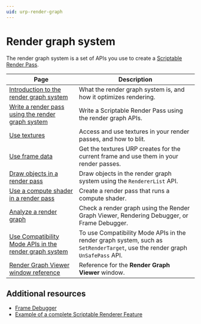 ```yaml
---
uid: urp-render-graph
---
```

# Render graph system

The render graph system is a set of APIs you use to create a [Scriptable Render Pass](renderer-features/scriptable-render-passes.md).

|Page|Description|
|-|-|
|[Introduction to the render graph system](render-graph-introduction.md)|What the render graph system is, and how it optimizes rendering.|
|[Write a render pass using the render graph system](render-graph-write-render-pass.md)|Write a Scriptable Render Pass using the render graph APIs.|
|[Use textures](working-with-textures.md)|Access and use textures in your render passes, and how to blit.|
|[Use frame data](render-graph-frame-data.md)|Get the textures URP creates for the current frame and use them in your render passes.|
|[Draw objects in a render pass](render-graph-draw-objects-in-a-pass.md)|Draw objects in the render graph system using the `RendererList` API.|
|[Use a compute shader in a render pass](render-graph-compute-shader.md)|Create a render pass that runs a compute shader.|
|[Analyze a render graph](render-graph-view.md)|Check a render graph using the Render Graph Viewer, Rendering Debugger, or Frame Debugger.|
|[Use Compatibility Mode APIs in the render graph system](render-graph-unsafe-pass.md)|To use Compatibility Mode APIs in the render graph system, such as `SetRenderTarget`, use the render graph `UnSafePass` API.|
|[Render Graph Viewer window reference](render-graph-viewer-reference.md)|Reference for the **Render Graph Viewer** window.|

## Additional resources

- [Frame Debugger](https://docs.unity3d.com/2023.3/Documentation/Manual/frame-debugger-window.html)
- [Example of a complete Scriptable Renderer Feature](renderer-features/create-custom-renderer-feature.md)
